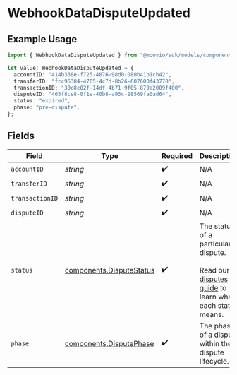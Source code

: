 # WebhookDataDisputeUpdated

## Example Usage

```typescript
import { WebhookDataDisputeUpdated } from "@moovio/sdk/models/components";

let value: WebhookDataDisputeUpdated = {
  accountID: "414b338e-f725-4876-98d0-080b41b1cb42",
  transferID: "fcc96304-4765-4c7d-8b26-607600f43770",
  transactionID: "30c8e02f-14df-4b71-9f05-870a2009f400",
  disputeID: "465f8ce8-0f1e-40b8-a93c-28569fa0ad64",
  status: "expired",
  phase: "pre-dispute",
};
```

## Fields

| Field                                                                                                                                                                                                   | Type                                                                                                                                                                                                    | Required                                                                                                                                                                                                | Description                                                                                                                                                                                             |
| ------------------------------------------------------------------------------------------------------------------------------------------------------------------------------------------------------- | ------------------------------------------------------------------------------------------------------------------------------------------------------------------------------------------------------- | ------------------------------------------------------------------------------------------------------------------------------------------------------------------------------------------------------- | ------------------------------------------------------------------------------------------------------------------------------------------------------------------------------------------------------- |
| `accountID`                                                                                                                                                                                             | *string*                                                                                                                                                                                                | :heavy_check_mark:                                                                                                                                                                                      | N/A                                                                                                                                                                                                     |
| `transferID`                                                                                                                                                                                            | *string*                                                                                                                                                                                                | :heavy_check_mark:                                                                                                                                                                                      | N/A                                                                                                                                                                                                     |
| `transactionID`                                                                                                                                                                                         | *string*                                                                                                                                                                                                | :heavy_check_mark:                                                                                                                                                                                      | N/A                                                                                                                                                                                                     |
| `disputeID`                                                                                                                                                                                             | *string*                                                                                                                                                                                                | :heavy_check_mark:                                                                                                                                                                                      | N/A                                                                                                                                                                                                     |
| `status`                                                                                                                                                                                                | [components.DisputeStatus](../../models/components/disputestatus.md)                                                                                                                                    | :heavy_check_mark:                                                                                                                                                                                      | The status of a particular dispute. <br/><br/>Read our [disputes guide](https://docs.moov.io/guides/money-movement/accept-payments/card-acceptance/disputes/#dispute-statuses) to learn what each status means. |
| `phase`                                                                                                                                                                                                 | [components.DisputePhase](../../models/components/disputephase.md)                                                                                                                                      | :heavy_check_mark:                                                                                                                                                                                      | The phase of a dispute within the dispute lifecycle.                                                                                                                                                    |